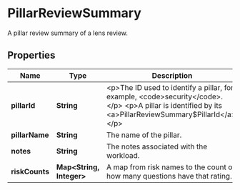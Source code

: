 

# PillarReviewSummary

A pillar review summary of a lens review.

## Properties

| Name | Type | Description | Notes |
|------------ | ------------- | ------------- | -------------|
|**pillarId** | **String** | &lt;p&gt;The ID used to identify a pillar, for example, &lt;code&gt;security&lt;/code&gt;.&lt;/p&gt; &lt;p&gt;A pillar is identified by its &lt;a&gt;PillarReviewSummary$PillarId&lt;/a&gt;.&lt;/p&gt; |  [optional] |
|**pillarName** | **String** | The name of the pillar. |  [optional] |
|**notes** | **String** | The notes associated with the workload. |  [optional] |
|**riskCounts** | **Map&lt;String, Integer&gt;** | A map from risk names to the count of how many questions have that rating. |  [optional] |




